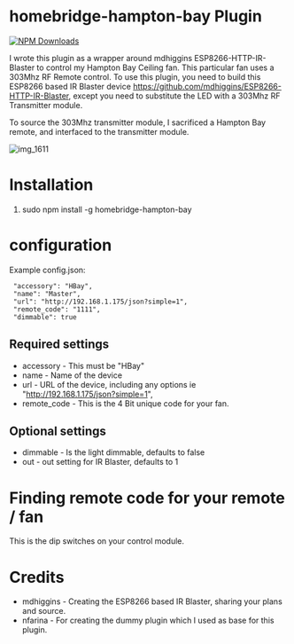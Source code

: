 # homebridge-hampton-bay Plugin

[![NPM Downloads](https://img.shields.io/npm/dm/homebridge-hampton-bay.svg?style=flat)](https://npmjs.org/package/homebridge-hampton-bay)


I wrote this plugin as a wrapper around mdhiggins ESP8266-HTTP-IR-Blaster to control my Hampton Bay Ceiling fan. This particular fan uses a 303Mhz RF Remote control. To use this plugin, you need to build this ESP8266 based IR Blaster device https://github.com/mdhiggins/ESP8266-HTTP-IR-Blaster, except you need to substitute the LED with a 303Mhz RF Transmitter module.

To source the 303Mhz transmitter module, I sacrificed a Hampton Bay remote, and interfaced to the transmitter module.

![img_1611](https://user-images.githubusercontent.com/19808920/33053269-aee42054-ce40-11e7-9c74-7fee8e975782.JPG)

# Installation

1. sudo npm install -g homebridge-hampton-bay

# configuration

Example config.json:

```
 "accessory": "HBay",
 "name": "Master",
 "url": "http://192.168.1.175/json?simple=1",
 "remote_code": "1111",
 "dimmable": true

```

## Required settings

* accessory     - This must be "HBay"
* name          - Name of the device
* url           - URL of the device, including any options ie "http://192.168.1.175/json?simple=1",
* remote_code   - This is the 4 Bit unique code for your fan.

## Optional settings

* dimmable - Is the light dimmable, defaults to false
* out      - out setting for IR Blaster, defaults to 1

# Finding remote code for your remote / fan

This is the dip switches on your control module.

# Credits

* mdhiggins - Creating the ESP8266 based IR Blaster, sharing your plans and source.
* nfarina - For creating the dummy plugin which I used as base for this plugin.

